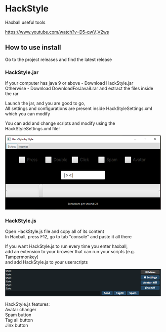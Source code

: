 # HackStyle

Haxball useful tools

https://www.youtube.com/watch?v=D5-qwV_V2ws

## How to use install

Go to the project releases and find the latest release

### HackStyle.jar

If your computer has java 9 or above - Download HackStyle.jar  
Otherwise - Download DownloadForJava8.rar and extract the files inside the rar

Launch the jar, and you are good to go,  
All settings and configurations are present inside HackStyleSettings.xml which you can modify

You can add and change scripts and modify using the HackStyleSettings.xml file!

![alt text](https://github.com/Saar25/HackStyle/blob/master/Images/HackStyle%20jar.png?raw=true)

### HackStyle.js

Open HackStyle.js file and copy all of its content  
In Haxball, press F12, go to tab "console" and paste it all there

If you want HackStyle.js to run every time you enter haxball,  
add an extension to your browser that can run your scripts (e.g. Tampermonkey)  
and add HackStyle.js to your userscripts

![alt text](https://github.com/Saar25/HackStyle/blob/master/Images/HackStyle%20js.png?raw=true)

HackStyle.js features:  
Avatar changer  
Spam button  
Tag all button  
Jinx button
